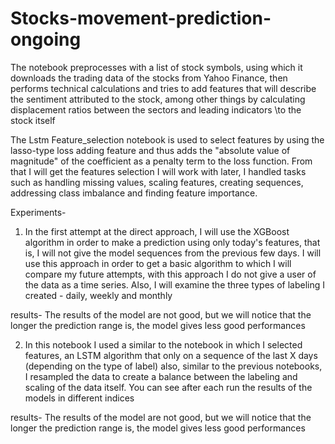 # Stocks-movement-prediction-ongoing
The notebook preprocesses with a list of stock symbols, using which it downloads the trading data of the stocks from Yahoo Finance, then performs technical calculations and tries to add features that will describe the sentiment attributed to the stock, among other things by calculating displacement ratios between the sectors and leading indicators \to the stock itself

The Lstm Feature_selection notebook is used to select features by using the lasso-type loss adding feature and thus adds the "absolute value of magnitude" of the coefficient as a penalty term to the loss function.
From that I will get the features selection I will work with later,  I handled tasks such as handling missing values, scaling features, creating sequences, addressing class imbalance and finding feature importance.

Experiments-
1. In the first attempt at the direct approach, I will use the XGBoost algorithm in order to make a prediction using only today's features, that is, I will not give the model sequences from the previous few days. I will use this approach in order to get a basic algorithm to which I will compare my future attempts, with this approach I do not give a user of the data as a time series.
Also, I will examine the three types of labeling I created - daily, weekly and monthly

results- The results of the model are not good, but we will notice that the longer the prediction range is, the model gives less good performances

2. In this notebook I used a similar to the notebook in which I selected features, an LSTM algorithm that only on a sequence of the last X days (depending on the type of label) also, similar to the previous notebooks, I resampled the data to create a balance between the labeling and scaling of the data itself. You can see after each run the results of the models in different indices

results- The results of the model are not good, but we will notice that the longer the prediction range is, the model gives less good performances

